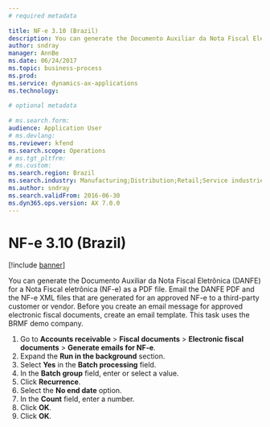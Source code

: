 ```yaml
--- 
# required metadata 
 
title: NF-e 3.10 (Brazil)
description: You can generate the Documento Auxiliar da Nota Fiscal Eletrônica (DANFE) for a Nota Fiscal eletrônica (NF-e) as a PDF file. 
author: sndray
manager: AnnBe 
ms.date: 06/24/2017
ms.topic: business-process 
ms.prod:  
ms.service: dynamics-ax-applications 
ms.technology:  
 
# optional metadata 
 
# ms.search.form:   
audience: Application User 
# ms.devlang:  
ms.reviewer: kfend
ms.search.scope: Operations 
# ms.tgt_pltfrm:  
# ms.custom:  
ms.search.region: Brazil
ms.search.industry: Manufacturing;Distribution;Retail;Service industries
ms.author: sndray
ms.search.validFrom: 2016-06-30 
ms.dyn365.ops.version: AX 7.0.0 
---
```

# NF-e 3.10 (Brazil)

[!include [banner](../../includes/banner.md)]

You can generate the Documento Auxiliar da Nota Fiscal Eletrônica (DANFE) for a Nota Fiscal eletrônica (NF-e) as a PDF file. Email the DANFE PDF and the NF-e XML files that are generated for an approved NF-e to a third-party customer or vendor. Before you create an email message for approved electronic fiscal documents, create an email template. This task uses the BRMF demo company.

1. Go to **Accounts receivable** > **Fiscal documents** > **Electronic fiscal documents** > **Generate emails for NF-e**.
2. Expand the **Run in the background** section.
3. Select **Yes** in the **Batch processing** field.
4. In the **Batch group** field, enter or select a value.
5. Click **Recurrence**.
6. Select the **No end date** option.
7. In the **Count** field, enter a number.
8. Click **OK**.
9. Click **OK**.

